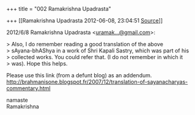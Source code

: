 +++
title = "002 Ramakrishna Upadrasta"

+++
[[Ramakrishna Upadrasta	2012-06-08, 23:04:51 [Source](https://groups.google.com/g/samskrita/c/iZ6KbfbxMQI)]]



2012/6/8 Ramakrishna Upadrasta \<[uramak...@gmail.com]()\>:  

\> Also, I do remember reading a good translation of the above  
\> sAyana-bhAShya in a work of Shri Kapali Sastry, which was part of his  
\> collected works. You could refer that. (I do not remember in which it  
\> was). Hope this helps.  
  

Please use this link (from a defunt blog) as an addendum.  
<http://brahmanisone.blogspot.fr/2007/12/translation-of-sayanacharyas-commentary.html>  
  
namaste  
Ramakrishna  

